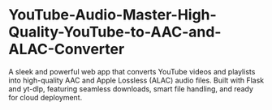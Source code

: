 # YouTube-Audio-Master-High-Quality-YouTube-to-AAC-and-ALAC-Converter
A sleek and powerful web app that converts YouTube videos and playlists into high-quality AAC and Apple Lossless (ALAC) audio files. Built with Flask and yt-dlp, featuring seamless downloads, smart file handling, and ready for cloud deployment.
